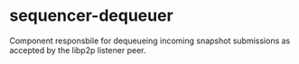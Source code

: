 # sequencer-dequeuer
Component responsbile for dequeueing incoming snapshot submissions as accepted by the libp2p listener peer. 

